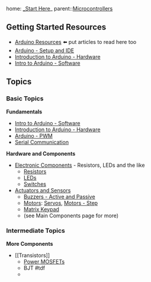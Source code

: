 home: [_Start Here](_Start%20Here.md)_
parent::[Microcontrollers](Microcontrollers)

## Getting Started Resources
- [Arduino Resources](Arduino%20Resources.md) ⬅️ put articles to read here too
- [Arduino - Setup and IDE](Arduino%20-%20Setup%20and%20IDE.md)
- [Introduction to Arduino - Hardware](Introduction%20to%20Arduino%20-%20Hardware.md)
- [Intro to Arduino - Software](Intro%20to%20Arduino%20-%20Software.md)

## Topics

### Basic Topics
**Fundamentals**
- [Intro to Arduino - Software](Intro%20to%20Arduino%20-%20Software.md)
- [Introduction to Arduino - Hardware](Introduction%20to%20Arduino%20-%20Hardware.md)
- [Arduino - PWM](Arduino%20-%20PWM.md)
- [Serial Communication](Serial%20Communication.md)


**Hardware and Components**
- [Electronic Components](Electronic%20Components.md) - Resistors, LEDs and the like
	- [Resistors](Resistors.md)
	- [LEDs](LEDs.md)
	- [Switches](Switches.md)
- [Actuators and Sensors](Actuators%20and%20Sensors.md)
	- [Buzzers - Active and Passive](Buzzers%20-%20Active%20and%20Passive.md)
	- [Motors](Motors.md): [Servos](Servos.md), [Motors - Step](Motors%20-%20Step.md)
	- [Matrix Keypad](Matrix%20Keypad.md)
	- (see Main Components page for more)

### Intermediate Topics

**More Components**
- [[Transistors]]
	- [Power MOSFETs](Power%20MOSFETs.md)
	- BJT #tdf 
	- 

